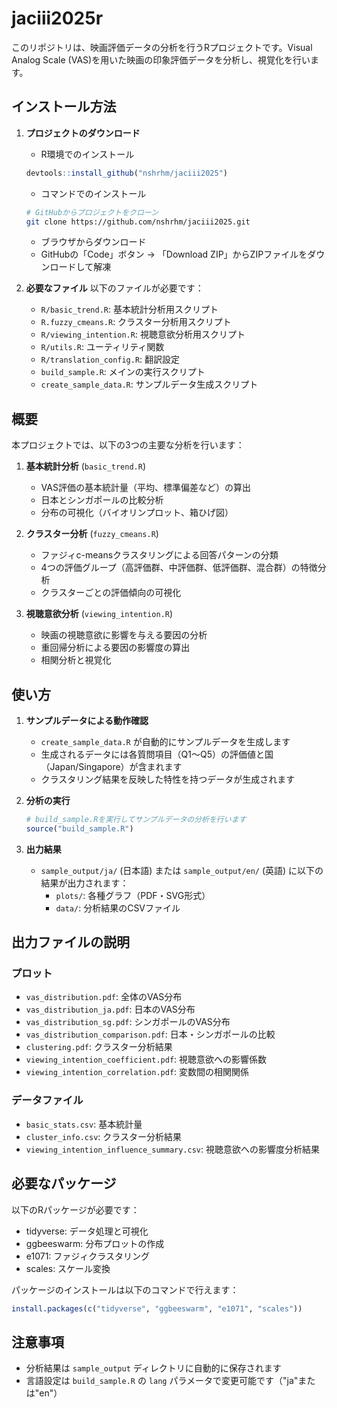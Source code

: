 # jaciii2025r

このリポジトリは、映画評価データの分析を行うRプロジェクトです。Visual Analog Scale (VAS)を用いた映画の印象評価データを分析し、視覚化を行います。

## インストール方法

1. **プロジェクトのダウンロード**
   - R環境でのインストール
   ```r
   devtools::install_github("nshrhm/jaciii2025")
   ```
   - コマンドでのインストール
   ```bash
   # GitHubからプロジェクトをクローン
   git clone https://github.com/nshrhm/jaciii2025.git
   ```
   - ブラウザからダウンロード
   - GitHubの「Code」ボタン → 「Download ZIP」からZIPファイルをダウンロードして解凍

2. **必要なファイル**
   以下のファイルが必要です：
   - `R/basic_trend.R`: 基本統計分析用スクリプト
   - `R.fuzzy_cmeans.R`: クラスター分析用スクリプト
   - `R/viewing_intention.R`: 視聴意欲分析用スクリプト
   - `R/utils.R`: ユーティリティ関数
   - `R/translation_config.R`: 翻訳設定
   - `build_sample.R`: メインの実行スクリプト
   - `create_sample_data.R`: サンプルデータ生成スクリプト

## 概要

本プロジェクトでは、以下の3つの主要な分析を行います：

1. **基本統計分析** (`basic_trend.R`)
   - VAS評価の基本統計量（平均、標準偏差など）の算出
   - 日本とシンガポールの比較分析
   - 分布の可視化（バイオリンプロット、箱ひげ図）

2. **クラスター分析** (`fuzzy_cmeans.R`)
   - ファジィc-meansクラスタリングによる回答パターンの分類
   - 4つの評価グループ（高評価群、中評価群、低評価群、混合群）の特徴分析
   - クラスターごとの評価傾向の可視化

3. **視聴意欲分析** (`viewing_intention.R`)
   - 映画の視聴意欲に影響を与える要因の分析
   - 重回帰分析による要因の影響度の算出
   - 相関分析と視覚化

## 使い方

1. **サンプルデータによる動作確認**
   - `create_sample_data.R` が自動的にサンプルデータを生成します
   - 生成されるデータには各質問項目（Q1〜Q5）の評価値と国（Japan/Singapore）が含まれます
   - クラスタリング結果を反映した特性を持つデータが生成されます

2. **分析の実行**
   ```R
   # build_sample.Rを実行してサンプルデータの分析を行います
   source("build_sample.R")
   ```

3. **出力結果**
   - `sample_output/ja/` (日本語) または `sample_output/en/` (英語) に以下の結果が出力されます：
     - `plots/`: 各種グラフ（PDF・SVG形式）
     - `data/`: 分析結果のCSVファイル

## 出力ファイルの説明

### プロット
- `vas_distribution.pdf`: 全体のVAS分布
- `vas_distribution_ja.pdf`: 日本のVAS分布
- `vas_distribution_sg.pdf`: シンガポールのVAS分布
- `vas_distribution_comparison.pdf`: 日本・シンガポールの比較
- `clustering.pdf`: クラスター分析結果
- `viewing_intention_coefficient.pdf`: 視聴意欲への影響係数
- `viewing_intention_correlation.pdf`: 変数間の相関関係

### データファイル
- `basic_stats.csv`: 基本統計量
- `cluster_info.csv`: クラスター分析結果
- `viewing_intention_influence_summary.csv`: 視聴意欲への影響度分析結果

## 必要なパッケージ

以下のRパッケージが必要です：
- tidyverse: データ処理と可視化
- ggbeeswarm: 分布プロットの作成
- e1071: ファジィクラスタリング
- scales: スケール変換

パッケージのインストールは以下のコマンドで行えます：
```R
install.packages(c("tidyverse", "ggbeeswarm", "e1071", "scales"))
```

## 注意事項
- 分析結果は `sample_output` ディレクトリに自動的に保存されます
- 言語設定は `build_sample.R` の `lang` パラメータで変更可能です（"ja"または"en"）
